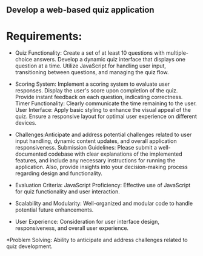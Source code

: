 ## Develop a web-based quiz application
# Requirements: 
* Quiz Functionality: Create a set of at least 10 questions with multiple-choice answers. Develop a dynamic quiz interface that displays one question at a time. Utilize JavaScript for handling user input, transitioning between questions, and managing the quiz flow.
  
* Scoring System: Implement a scoring system to evaluate user responses. Display the user's score upon completion of the quiz. Provide instant feedback on each question, indicating correctness. Timer Functionality: Clearly communicate the time remaining to the user. User Interface: Apply basic styling to enhance the visual appeal of the quiz. Ensure a responsive layout for optimal user experience on different devices.
  
* Challenges:Anticipate and address potential challenges related to user input handling, dynamic content updates, and overall application responsiveness. Submission Guidelines: Please submit a well-documented codebase with clear explanations of the implemented features, and include any necessary instructions for running the application. Also, provide insights into your decision-making process regarding design and functionality.
  
* Evaluation Criteria: JavaScript Proficiency: Effective use of JavaScript for quiz functionality and user interaction.
  
 * Scalability and Modularity: Well-organized and modular code to handle potential future enhancements.
   
* User Experience: Consideration for user interface design, responsiveness, and overall user experience. 

*Problem Solving: Ability to anticipate and address challenges related to quiz development.

